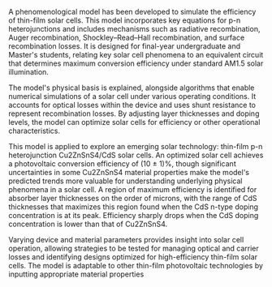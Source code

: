A phenomenological model has been developed to simulate the efficiency of thin-film solar cells. This model incorporates key equations for p-n heterojunctions and includes mechanisms such as radiative recombination, Auger recombination, Shockley–Read–Hall recombination, and surface recombination losses. It is designed for final-year undergraduate and Master's students, relating key solar cell phenomena to an equivalent circuit that determines maximum conversion efficiency under standard AM1.5 solar illumination. 

The model's physical basis is explained, alongside algorithms that enable numerical simulations of a solar cell under various operating conditions. It accounts for optical losses within the device and uses shunt resistance to represent recombination losses. By adjusting layer thicknesses and doping levels, the model can optimize solar cells for efficiency or other operational characteristics.

This model is applied to explore an emerging solar technology: thin-film p-n heterojunction Cu2ZnSnS4/CdS solar cells. An optimized solar cell achieves a photovoltaic conversion efficiency of (10 ± 1)%, though significant uncertainties in some Cu2ZnSnS4 material properties make the model's predicted trends more valuable for understanding underlying physical phenomena in a solar cell. A region of maximum efficiency is identified for absorber layer thicknesses on the order of microns, with the range of CdS thicknesses that maximizes this region found when the CdS n-type doping concentration is at its peak. Efficiency sharply drops when the CdS doping concentration is lower than that of Cu2ZnSnS4. 

Varying device and material parameters provides insight into solar cell operation, allowing strategies to be tested for managing optical and carrier losses and identifying designs optimized for high-efficiency thin-film solar cells. The model is adaptable to other thin-film photovoltaic technologies by inputting appropriate material properties

